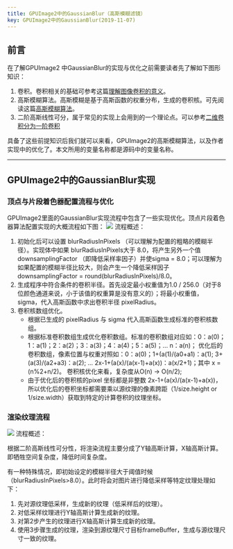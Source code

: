 ```yaml
---
title: GPUImage2中的GaussianBlur（高斯模糊滤镜）
key: GPUImage2中的GaussianBlur(2019-11-07)
---
```


## 前言


在了解GPUImage2 中GaussianBlur的实现与优化之前需要读者先了解如下图形知识：

1. 卷积。卷积相关的基础可参考这篇[理解图像卷积的意义](https://blog.csdn.net/chaipp0607/article/details/72236892)。
2. 高斯模糊算法。高斯模糊是基于高斯函数的权重分布，生成的卷积核。可先阅读这篇[高斯模糊算法](http://www.ruanyifeng.com/blog/2012/11/gaussian_blur.html)。
3. 二阶高斯线性可分，属于常见的实现上会用到的一个理论点。可以参考[二维卷积分为一阶卷积](https://blog.csdn.net/qq_36359022/article/details/80188873)

具备了这些前提知识后我们就可以来看，GPUImage2的高斯模糊算法，以及作者实现中的优化了。本文所用的变量名称都是源码中的变量名称。



------------

## GPUImage2中的GaussianBlur实现



### 顶点与片段着色器配置流程与优化

GPUImage2里面的GaussianBlur实现流程中包含了一些实现优化。顶点片段着色器算法配置实现的大概流程如下图：
![](https://images.xiaozhuanlan.com/photo/2019/b9d9b28a477aa0e2dfbf52361bc856eb.png)
流程概述：

1. 初始化后可以设置 blurRadiusInPixels （可以理解为配置的粗略的模糊半径）。实现体中如果 blurRadiusInPixels大于 8.0，将产生另外一个值 downsamplingFactor （即降低采样率因子）并使sigma = 8.0；可以理解为如果配置的模糊半径比较大，则会产生一个降低采样因子 downsamplingFactor = round(blurRadiusInPixels)/8.0。
2. 生成程序中符合条件的卷积半径。首先设定最小权重值为1.0 / 256.0（对于8位颜色通道来说，小于该值的权重算是没有意义的）；将最小权重值，sigma，代入高斯函数中求出卷积半径 pixelRadius。
3. 卷积核数组优化。
   - 根据已生成的 pixelRadius 与 sigma 代入高斯函数生成标准的卷积核数组。
   - 根据标准卷积数组生成优化卷积数组。标准的卷积数组对应如：0：a(0)；1：a(1)；2：a(2)；3：a(3)；4：a(4)；5：a(5)；… n：a(n)； 优化后的卷积数组，像素位置与权重对照如：0：a(0)；1+(a(1)/(a0+a1)：a(1); 3+(a(3)/(a2+a3)：a(2); … 2x-1+(a(x)/(a(x-1)+a(x))：a(x/2+1)；其中 x = (n%2+n/2)。  卷积核优化来看，复杂度从O(n) -> O(n/2);
   - 由于优化后的卷积核的pixel 坐标都是非整数 2x-1+(a(x)/(a(x-1)+a(x))，所以优化后的卷积坐标都需要乘以源纹理的像素跨距（1/size.height  or 1/size.width）获取到特定的计算卷积的纹理坐标。

### 渲染纹理流程
![](https://images.xiaozhuanlan.com/photo/2019/e64c9134219b6f08872f1d2427688952.png)
流程概述：

根据二阶高斯线性可分性，将渲染流程主要分成了Y轴高斯计算，X轴高斯计算。即牺牲空间复杂度，降低时间复杂度。

有一种特殊情况，即初始设定的模糊半径大于阈值时候（blurRadiusInPixels>8.0）。此时将会对图片进行降低采样等特定纹理处理如下：

1. 先对源纹理低采样，生成新的纹理（低采样后的纹理）。
2. 对低采样纹理进行Y轴高斯计算生成新的纹理。
3. 对第2步产生的纹理进行X轴高斯计算生成新的纹理。
4. 使用3步骤生成的纹理，渲染到源纹理尺寸目标frameBuffer，生成与源纹理尺寸一致的纹理。
